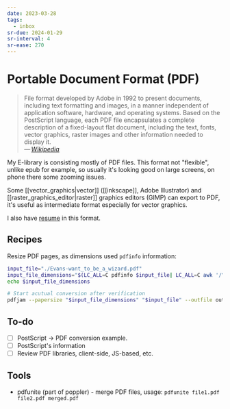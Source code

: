 ```yaml
---
date: 2023-03-28
tags:
  - inbox
sr-due: 2024-01-29
sr-interval: 4
sr-ease: 270
---
```


# Portable Document Format (PDF)

> File format developed by Adobe in 1992 to present documents, including text
> formatting and images, in a manner independent of application software,
> hardware, and operating systems. Based on the PostScript language, each PDF
> file encapsulates a complete description of a fixed-layout flat document,
> including the text, fonts, vector graphics, raster images and other
> information needed to display it.\
> — <cite>[Wikipedia](https://en.wikipedia.org/wiki/Portable_Document_Format)</cite>

My E-library is consisting mostly of PDF files. This format not "flexible",
unlike epub for example, so usually it's looking good on large screens, on phone
there some zooming issues.

Some [[vector_graphics|vector]] ([[inkscape]], Adobe Illustrator) and
[[raster_graphics_editor|raster]] graphics editors (GIMP) can export to PDF,
it's useful as intermediate format especially for vector graphics.

I also have [resume](./CV/main.pdf) in this format.

## Recipes

Resize PDF pages, as dimensions used `pdfinfo` information:

```sh
input_file="./Evans-want_to_be_a_wizard.pdf"
input_file_dimensions="$(LC_ALL=C pdfinfo $input_file| LC_ALL=C awk '/^Page size:/ {printf "{%fbp,%fbp}", $3, $5}')"
echo $input_file_dimensions

# Start acutual conversion after verification
pdfjam --papersize "$input_file_dimensions" "$input_file" --outfile output.pdf
```

## To-do

- [ ] PostScript → PDF conversion example.
- [ ] PostScript's information
- [ ] Review PDF libraries, client-side, JS-based, etc.

## Tools

- pdfunite (part of poppler) - merge PDF files, usage: `pdfunite file1.pdf file2.pdf merged.pdf`
